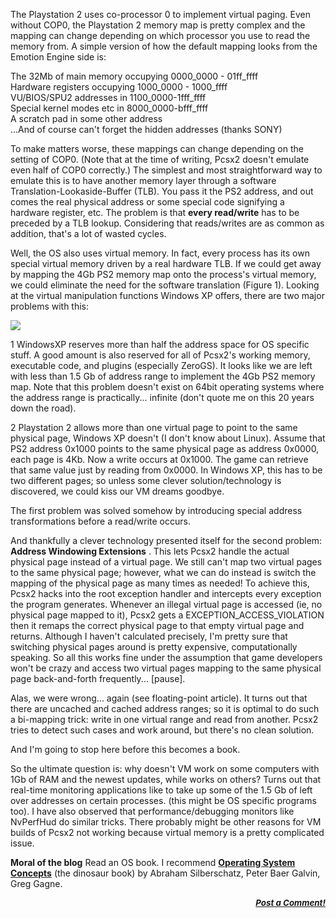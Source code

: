<div class="single-article">

<div class="item-page clearfix">

<div style="text-align:center;">

</div>

The Playstation 2 uses co-processor 0 to implement virtual paging. Even
without COP0, the Playstation 2 memory map is pretty complex and the
mapping can change depending on which processor you use to read the
memory from. A simple version of how the default mapping looks from the
Emotion Engine side is:  
  
The 32Mb of main memory occupying 0000\_0000 - 01ff\_ffff  
Hardware registers occupying 1000\_0000 - 1000\_ffff  
VU/BIOS/SPU2 addresses in 1100\_0000-1fff\_ffff  
Special kernel modes etc in 8000\_0000-bfff\_ffff  
A scratch pad in some other address  
...And of course can't forget the hidden addresses (thanks SONY)  
  
To make matters worse, these mappings can change depending on the
setting of COP0. (Note that at the time of writing, Pcsx2 doesn't
emulate even half of COP0 correctly.) The simplest and most
straightforward way to emulate this is to have another memory layer
through a software Translation-Lookaside-Buffer (TLB). You pass it the
PS2 address, and out comes the real physical address or some special
code signifying a hardware register, etc. The problem is that **every
read/write** has to be preceded by a TLB lookup. Considering that
reads/writes are as common as addition, that's a lot of wasted cycles.  
  
Well, the OS also uses virtual memory. In fact, every process has its
own special virtual memory driven by a real hardware TLB. If we could
get away by mapping the 4Gb PS2 memory map onto the process's virtual
memory, we could eliminate the need for the software translation (Figure
1). Looking at the virtual manipulation functions Windows XP offers,
there are two major problems with this:  
  
![](/images/stories/frontend/devblog/vmem.jpg)  
  
1 WindowsXP reserves more than half the address space for OS specific
stuff. A good amount is also reserved for all of Pcsx2's working memory,
executable code, and plugins (especially ZeroGS). It looks like we are
left with less than 1.5 Gb of address range to implement the 4Gb PS2
memory map. Note that this problem doesn't exist on 64bit operating
systems where the address range is practically... infinite (don't quote
me on this 20 years down the road).  
  
2 Playstation 2 allows more than one virtual page to point to the same
physical page, Windows XP doesn't (I don't know about Linux). Assume
that PS2 address 0x1000 points to the same physical page as address
0x0000, each page is 4Kb. Now a write occurs at 0x1000. The game can
retrieve that same value just by reading from 0x0000. In Windows XP,
this has to be two different pages; so unless some clever
solution/technology is discovered, we could kiss our VM dreams
goodbye.  
  
The first problem was solved somehow by introducing special address
transformations before a read/write occurs.  
  
And thankfully a clever technology presented itself for the second
problem: **Address Windowing Extensions** . This lets Pcsx2 handle the
actual physical page instead of a virtual page. We still can't map two
virtual pages to the same physical page; however, what we can do instead
is switch the mapping of the physical page as many times as needed! To
achieve this, Pcsx2 hacks into the root exception handler and intercepts
every exception the program generates. Whenever an illegal virtual page
is accessed (ie, no physical page mapped to it), Pcsx2 gets a
EXCEPTION\_ACCESS\_VIOLATION then it remaps the correct physical page to
that empty virtual page and returns. Although I haven't calculated
precisely, I'm pretty sure that switching physical pages around is
pretty expensive, computationally speaking. So all this works fine under
the assumption that game developers won't be crazy and access two
virtual pages mapping to the same physical page back-and-forth
frequently... \[pause\].  
  
Alas, we were wrong... again (see floating-point article). It turns out
that there are uncached and cached address ranges; so it is optimal to
do such a bi-mapping trick: write in one virtual range and read from
another. Pcsx2 tries to detect such cases and work around, but there's
no clean solution.  
  
And I'm going to stop here before this becomes a book.  
  
So the ultimate question is: why doesn't VM work on some computers with
1Gb of RAM and the newest updates, while works on others? Turns out that
real-time monitoring applications like to take up some of the 1.5 Gb of
left over addresses on certain processes. (this might be OS specific
programs too). I have also observed that performance/debugging monitors
like NvPerfHud do similar tricks. There probably might be other reasons
for VM builds of Pcsx2 not working because virtual memory is a pretty
complicated issue.  
  
**Moral of the blog** Read an OS book. I recommend [**Operating System
Concepts**](http://www.amazon.com/gp/product/0471694665/ref=sr_11_1/102-0719927-1309710?ie=UTF8)
(the dinosaur book) by Abraham Silberschatz, Peter Baer Galvin, Greg
Gagne.  
  

<div
style="font-style: italic; font-size: 10pt; font-weight: bold; text-align: right;">

[Post a Comment!](http://forums.pcsx2.net/thread-9744.html)

</div>

</div>

</div>
